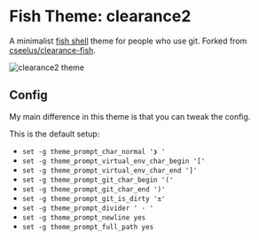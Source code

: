 # Fish Theme: clearance2

A minimalist [fish shell](http://fishshell.com/) theme for people who use git. Forked from [cseelus/clearance-fish](https://github.com/cseelus/clearance-fish).

![clearance2 theme](https://raw.github.com/james2doyle/theme-clearance2/master/preview.png)

## Config

My main difference in this theme is that you can tweak the config.

This is the default setup:

* `set -g theme_prompt_char_normal '❯ '`
* `set -g theme_prompt_virtual_env_char_begin '['`
* `set -g theme_prompt_virtual_env_char_end ']'`
* `set -g theme_prompt_git_char_begin '('`
* `set -g theme_prompt_git_char_end ')'`
* `set -g theme_prompt_git_is_dirty '±'`
* `set -g theme_prompt_divider ' · '`
* `set -g theme_prompt_newline yes`
* `set -g theme_prompt_full_path yes`
